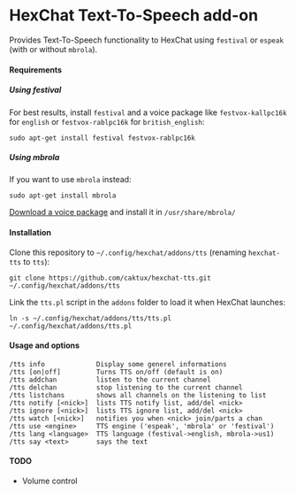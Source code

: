 HexChat Text-To-Speech add-on
=============================

Provides Text-To-Speech functionality to HexChat using ­­­­`festival` or `espeak` (with or without `mbrola`).

#### Requirements

##### Using festival
For best results, install `festival` and a voice package like `festvox-kallpc16k` for `english` or `festvox-rablpc16k` for `british_english`:
```
sudo apt-get install festival festvox-rablpc16k
```

##### Using mbrola
If you want to use `mbrola` instead:
```
sudo apt-get install mbrola
```
[Download a voice package](http://www.tcts.fpms.ac.be/synthesis/mbrola/mbrcopybin.html) and install it in `/usr/share/mbrola/`

#### Installation
Clone this repository to `~/.config/hexchat/addons/tts` (renaming `hexchat-tts` to `tts`):
```
git clone https://github.com/caktux/hexchat-tts.git ~/.config/hexchat/addons/tts
```

Link the `tts.pl` script in the `addons` folder to load it when HexChat launches:
```
ln -s ~/.config/hexchat/addons/tts/tts.pl ~/.config/hexchat/addons/tts.pl
```

#### Usage and options
```
/tts info             Display some generel informations
/tts [on|off]         Turns TTS on/off (default is on)
/tts addchan          listen to the current channel
/tts delchan          stop listening to the current channel
/tts listchans        shows all channels on the listening to list
/tts notify [<nick>]  lists TTS notify list, add/del <nick>
/tts ignore [<nick>]  lists TTS ignore list, add/del <nick>
/tts watch [<nick>]   notifies you when <nick> join/parts a chan
/tts use <engine>     TTS engine ('espeak', 'mbrola' or 'festival')
/tts lang <language>  TTS language (festival->english, mbrola->us1)
/tts say <text>       says the text
```

#### TODO
- Volume control
